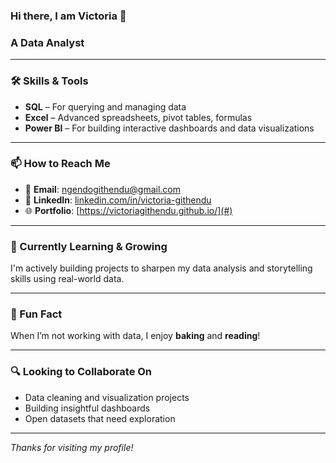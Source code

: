 ### Hi there, I am Victoria 👋
### A Data Analyst
---
### 🛠️ Skills & Tools
- **SQL** – For querying and managing data  
- **Excel** – Advanced spreadsheets, pivot tables, formulas  
- **Power BI** – For building interactive dashboards and data visualizations  

---

### 📫 How to Reach Me
- 📧 **Email**: [ngendogithendu@gmail.com](mailto:ngendogithendu@gmail.com)  
- 💼 **LinkedIn**: [linkedin.com/in/victoria-githendu](#)  
- 🌐 **Portfolio**: [https://victoriagithendu.github.io/](#)

---

### 🌱 Currently Learning & Growing
I'm actively building projects to sharpen my data analysis and storytelling skills using real-world data.

---

### 🎂 Fun Fact
When I’m not working with data, I enjoy **baking** and **reading**!

---

### 🔍 Looking to Collaborate On
- Data cleaning and visualization projects  
- Building insightful dashboards  
- Open datasets that need exploration

---

_Thanks for visiting my profile!_

